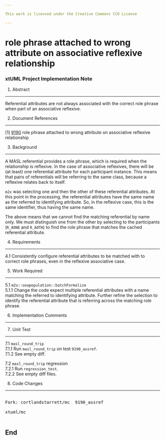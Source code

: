 ```yaml
---

This work is licensed under the Creative Commons CC0 License

---
```


# role phrase attached to wrong attribute on associative reflexive relationship
### xtUML Project Implementation Note


1. Abstract
-----------
Referential attributes are not always associated with the correct role
phrase when part of an associative reflexive.

2. Document References
----------------------
[1] [9190](https://support.onefact.net/redmine/issues/9190) role phrase attached to wrong attribute on associative reflexive relationship  

3. Background
-------------
A MASL referential provides a role phrase, which is required when the
relationship is reflexive.  In the case of associative reflexives, there
will be (at least) one referential attribute for each participant instance.
This means that pairs of referentials will be referring to the same class,
because a reflexive relates back to itself.

`m2x` was selecting one and then the other of these referential attributes.
At this point in the processing, the referential attributes have the same
name as the referred to identifying attribute.  So, in the reflexive case,
this is the same identifier, thus having the same name.

The above means that we cannot find the matching referential by name
only.  We must distinguish one from the other by selecting to the participants
(`R_AONE` and `R_AOTH`) to find the role phrase that matches the cached
referential attribute.

4. Requirements
---------------
4.1 Consistently configure referential attributes to be matched with
to correct role phrases, even in the reflexive associative case.

5. Work Required
----------------
5.1 `m2x::ooapopulation::batchFormalize`  
5.1.1 Change the code expect multiple referential attributes with a name
matching the referred to identifying attribute.  Further refine the
selection to identify the referential attribute that is referring across
the matching role phrase.

6. Implementation Comments
--------------------------

7. Unit Test
------------
7.1 `masl_round_trip`  
7.1.1 Run `masl_round_trip` on test `9190_assref`.  
7.1.2 See empty diff.

7.2 `masl_round_trip` regression  
7.2.1 Run `regression_test`.  
7.2.2 See empty diff files.  


8. Code Changes
---------------
<pre>

Fork: cortlandstarrett/mc  9190_assref

xtuml/mc

</pre>

End
---

